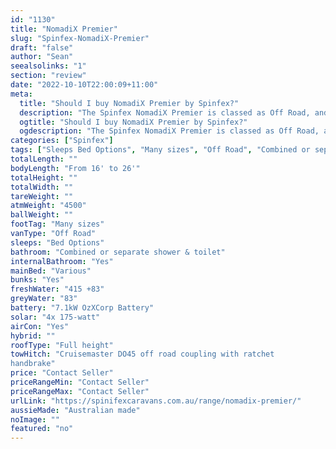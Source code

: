 ```yaml
---
id: "1130"
title: "NomadiX Premier"
slug: "Spinfex-NomadiX-Premier"
draft: "false"
author: "Sean"
seealsolinks: "1"
section: "review"
date: "2022-10-10T22:00:09+11:00"
meta:
  title: "Should I buy NomadiX Premier by Spinfex?"
  description: "The Spinfex NomadiX Premier is classed as Off Road, and sleeps Bed Options people. It is Australian made and comes in at Many sizes. It generally has Combined or separate shower & toilet."
  ogtitle: "Should I buy NomadiX Premier by Spinfex?"
  ogdescription: "The Spinfex NomadiX Premier is classed as Off Road, and sleeps Bed Options people. It is Australian made and comes in at Many sizes. It generally has Combined or separate shower & toilet."
categories: ["Spinfex"]
tags: ["Sleeps Bed Options", "Many sizes", "Off Road", "Combined or separate shower & toilet", "Full height", "Price Unknown"]
totalLength: ""
bodyLength: "From 16' to 26'"
totalHeight: ""
totalWidth: ""
tareWeight: ""
atmWeight: "4500"
ballWeight: ""
footTag: "Many sizes"
vanType: "Off Road"
sleeps: "Bed Options"
bathroom: "Combined or separate shower & toilet"
internalBathroom: "Yes"
mainBed: "Various"
bunks: "Yes"
freshWater: "415 +83"
greyWater: "83"
battery: "7.1kW OzXCorp Battery"
solar: "4x 175-watt"
airCon: "Yes"
hybrid: ""
roofType: "Full height"
towHitch: "Cruisemaster DO45 off road coupling with ratchet
handbrake"
price: "Contact Seller"
priceRangeMin: "Contact Seller"
priceRangeMax: "Contact Seller"
urlLink: "https://spinifexcaravans.com.au/range/nomadix-premier/"
aussieMade: "Australian made"
noImage: ""
featured: "no"
---
```

